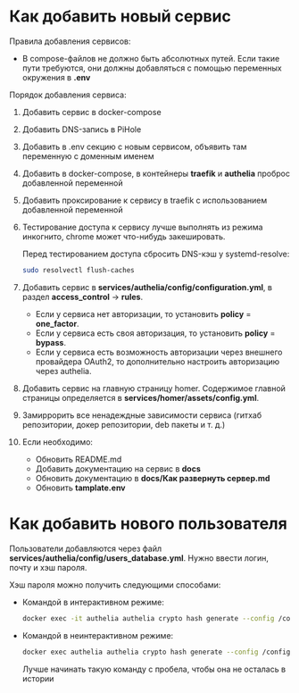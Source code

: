 # Как добавить новый сервис

Правила добавления сервисов:

- В compose-файлов не должно быть абсолютных путей. Если такие пути требуются, они должны
  добавляться с помощью переменных окружения в **.env**

Порядок добавления сервиса:

1. Добавить сервис в docker-compose
2. Добавить DNS-запись в PiHole
3. Добавить в .env секцию с новым сервисом, объявить там переменную с доменным именем
4. Добавить в docker-compose, в контейнеры **traefik** и **authelia** проброс добавленной
   переменной
5. Добавить проксирование к сервису в traefik с использованием добавленной переменной
6. Тестирование доступа к сервису лучше выполнять из режима инкогнито, chrome может что-нибудь
   закешировать.

   Перед тестированием доступа сбросить DNS-кэш у systemd-resolve:

   ```bash
   sudo resolvectl flush-caches
   ```

7. Добавить сервис в **services/authelia/config/configuration.yml**, в раздел
   **access_control** -> **rules**.

   - Если у сервиса нет авторизации, то установить **policy** = **one_factor**.
   - Если у сервиса есть своя авторизация, то установить **policy** = **bypass**.
   - Если у сервиса есть возможность авторизации через внешнего провайдера OAuth2, то
     дополнительно настроить авторизацию через authelia.

8. Добавить сервис на главную страницу homer. Содержимое главной страницы определяется в
   **services/homer/assets/config.yml**.

9. Замиррорить все ненадеждные зависимости сервиса (гитхаб репозитории, докер репозитории,
   deb пакеты и т. д.)


111. Если необходимо:

     - Обновить README.md
     - Добавить документацию на сервис в **docs**
     - Обновить документацию в **docs/Как развернуть сервер.md**
     - Обновить **tamplate.env**

# Как добавить нового пользователя

Пользователи добавляются через файл **services/authelia/config/users_database.yml**.
Нужно ввести логин, почту и хэш пароля.

Хэш пароля можно получить следующими способами:

- Командой в интерактивном режиме:

  ```bash
  docker exec -it authelia authelia crypto hash generate --config /config/configuration.yaml
  ```

- Командой в неинтерактивном режиме:

  ```bash
  docker exec authelia authelia crypto hash generate --config /config/configuration.yaml --password "password"
  ```

  Лучше начинать такую команду с пробела, чтобы она не осталась в истории
